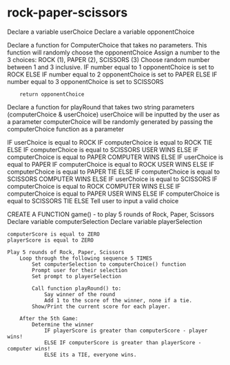 # rock-paper-scissors

Declare a variable userChoice
Declare a variable opponentChoice

Declare a function for ComputerChoice that takes no parameters.
    This function will randomly choose the  opponentChoice
        Assign a number to the 3 choices: ROCK (1), PAPER (2), SCISSORS (3)
        Choose random number between 1 and 3 inclusive.
        IF number equal to 1
            opponentChoice is set to ROCK
        ELSE IF number equal to 2
            opponentChoice is set to PAPER
        ELSE IF number equal to 3
            opponentChoice is set to SCISSORS
        
        return opponentChoice


Declare a function for playRound that takes two string parameters (computerChoice & userChoice)
    userChoice will be inputted by the user as a parameter
    computerChoice will be randomly generated by passing the computerChoice function as a parameter

IF userChoice is equal to ROCK
    IF computerChoice is equal to ROCK
        TIE
    ELSE IF computerChoice is equal to SCISSORS
        USER WINS
    ELSE IF computerChoice is equal to PAPER
        COMPUTER WINS
ELSE IF userChoice is equal to PAPER
    IF computerChoice is equal to ROCK
        USER WINS
    ELSE IF computerChoice is equal to PAPER
        TIE
    ELSE IF computerChoice is equal to SCISSORS
        COMPUTER WINS
ELSE IF userChoice is equal to SCISSORS
    IF computerChoice is equal to ROCK
        COMPUTER WINS
    ELSE IF computerChoice is equal to PAPER
        USER WINS
    ELSE IF computerChoice is equal to SCISSORS
        TIE
ELSE
    Tell user to input a valid choice


CREATE A FUNCTION game() - to play 5 rounds of Rock, Paper, Scissors
    Declare variable computerSelection
    Declare variable playerSelection

    computerScore is equal to ZERO
    playerScore is equal to ZERO

    Play 5 rounds of Rock, Paper, Scissors
        Loop through the following sequence 5 TIMES
            Set computerSelection to computerChoice() function
            Prompt user for their selection
            Set prompt to playerSelection

            Call function playRound() to:
                Say winner of the round
                Add 1 to the score of the winner, none if a tie.
            Show/Print the current score for each player.
        
        After the 5th Game:
            Determine the winner
                IF playerScore is greater than computerScore - player wins!
                ELSE IF computerScore is greater than playerScore - computer wins!
                ELSE its a TIE, everyone wins.
